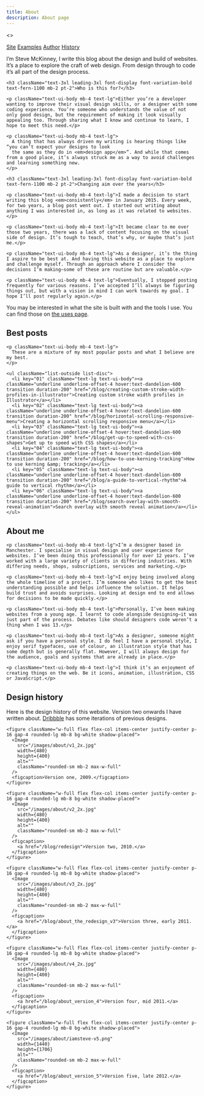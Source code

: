 ```yaml
---
title: About
description: About page
---
```


<>

  <nav className="flex flex-row gap-4">
    <a href="#site" className="font-ui lowercase">Site</a>
    <a href="#examples" className="font-ui lowercase">Examples</a>
    <a href="#author" className="font-ui lowercase">Author</a>
    <a href="#history" className="font-ui lowercase">History</a>
  </nav>

  <article id="site" className="max-w-prose">
    <p className="text-ui-body mb-4 text-lg">
      I’m Steve McKinney, I write this blog about the design and build of websites. It’s a place to explore the craft of web design. From design through to code it’s all part of the design process.
    </p>

    <h3 className="text-3xl leading-3xl font-display font-variation-bold text-fern-1100 mb-2 pt-2">Who is this for?</h3>

    <p className="text-ui-body mb-4 text-lg">Either you’re a developer wanting to improve their visual design skills, or a designer with some coding experience. You’re someone who understands the value of not only good design, but the requirement of making it look visually appealing too. Through sharing what I know and continue to learn, I hope to meet this need.</p>

    <p className="text-ui-body mb-4 text-lg">
      A thing that has always driven my writing is hearing things like “you can’t expect your designs to look
      the same as they do in <em>design app</em>”. And while that comes from a good place, it’s always struck me as a way to avoid challenges and learning something new.
    </p>

    <h3 className="text-3xl leading-3xl font-display font-variation-bold text-fern-1100 mb-2 pt-2">Changing aim over the years</h3>

    <p className="text-ui-body mb-4 text-lg">I made a decision to start writing this blog <em>consistently</em> in January 2015. Every week, for two years, a blog post went out. I started out writing about anything I was interested in, as long as it was related to websites.</p>

    <p className="text-ui-body mb-4 text-lg">It became clear to me over those two years, there was a lack of content focusing on the visual side of design. It’s tough to teach, that’s why, or maybe that’s just me.</p>

    <p className="text-ui-body mb-4 text-lg">As a designer, it’s the thing I aspire to be best at. And having this website as a place to explore and challenge myself. Through an approach where I consider the decisions I’m making—some of these are routine but are valuable.</p>

    <p className="text-ui-body mb-4 text-lg">Eventually, I stopped posting frequently for various reasons. I’ve accepted I’ll always be figuring things out, but with a vision in mind I can work towards my goal. I hope I’ll post regularly again.</p>

  </article>

  <aside className="max-w-prose">
    <p className="text-ui-body text-lg">You may be interested in what the site is built with and the tools I use. You can find those on <a href="/uses" className="link">the uses page</a>.</p>
  </aside>

  <article id="examples" className="max-w-prose">
    <h2 className="text-4xl leading-4xl font-display font-variation-bold text-fern-1100 mb-2 pt-6">Best posts</h2>

    <p className="text-ui-body mb-4 text-lg">
      These are a mixture of my most popular posts and what I believe are my best.
    </p>

    <ul className="list-outside list-disc">
      <li key="01" className="text-lg text-ui-body"><a className="underline underline-offset-4 hover:text-dandelion-600 transition duration-200" href="/blog/creating-custom-stroke-width-profiles-in-illustrator">Creating custom stroke width profiles in Illustrator</a></li>
      <li key="02" className="text-lg text-ui-body"><a className="underline underline-offset-4 hover:text-dandelion-600 transition duration-200" href="/blog/horizontal-scrolling-responsive-menu">Creating a horizontal scrolling responsive menu</a></li>
      <li key="03" className="text-lg text-ui-body"><a className="underline underline-offset-4 hover:text-dandelion-600 transition duration-200" href="/blog/get-up-to-speed-with-css-shapes">Get up to speed with CSS shapes</a></li>
      <li key="04" className="text-lg text-ui-body"><a className="underline underline-offset-4 hover:text-dandelion-600 transition duration-200" href="/blog/how-to-use-kerning-tracking">How to use kerning &amp; tracking</a></li>
      <li key="05" className="text-lg text-ui-body"><a className="underline underline-offset-4 hover:text-dandelion-600 transition duration-200" href="/blog/a-guide-to-vertical-rhythm">A guide to vertical rhythm</a></li>
      <li key="06" className="text-lg text-ui-body"><a className="underline underline-offset-4 hover:text-dandelion-600 transition duration-200" href="/blog/search-overlay-with-smooth-reveal-animation">Search overlay with smooth reveal animation</a></li>
    </ul>

  </article>

  <article id="author" className="max-w-prose">
    <h2 className="text-4xl leading-4xl font-display font-variation-bold text-fern-1100 mb-2 pt-6">About me</h2>

    <p className="text-ui-body mb-4 text-lg">I’m a designer based in Manchester. I specialise in visual design and user experience for websites. I’ve been doing this professionally for over 12 years. I’ve worked with a large variety of clients in differing industries. With differing needs, shops, subscriptions, services and marketing.</p>

    <p className="text-ui-body mb-4 text-lg">I enjoy being involved along the whole timeline of a project. I’m someone who likes to get the best understanding possible and helps influence the solution. It helps build trust and avoids surprises. Looking at design end to end allows for decisions to be made quickly.</p>

    <p className="text-ui-body mb-4 text-lg">Personally, I’ve been making websites from a young age. I learnt to code alongside designing—it was just part of the process. Debates like should designers code weren’t a thing when I was 13.</p>

    <p className="text-ui-body mb-4 text-lg">As a designer, someone might ask if you have a personal style. I do feel I have a personal style, I enjoy serif typefaces, use of colour, an illustration style that has some depth but is generally flat. However, I will always design for the audience, goals and systems that are already in place.</p>

    <p className="text-ui-body mb-4 text-lg">I think it’s an enjoyment of creating things on the web. Be it icons, animation, illustration, CSS or JavaScript.</p>

  </article>

  <article id="history">
    <h2 className="text-4xl leading-4xl font-display font-variation-bold text-fern-1100 mb-2 pt-6">Design history</h2>
    <p className="text-ui-body mb-4 max-w-prose">Here is the design history of this website. Version two onwards I have written about. <a href="http://dribbble.com/stevemckinney/projects/10419-My-site" title="Previous versions of my site taking shape on Dribbble">Dribbble</a> has some iterations of previous designs.</p>

    <figure className="w-full flex flex-col items-center justify-center p-16 gap-4 rounded-lg mb-8 bg-white shadow-placed">
      <Image
        src="/images/about/v1_2x.jpg"
        width={480}
        height={400}
        alt=""
        className="rounded-sm mb-2 max-w-full"
      />
      <figcaption>Version one, 2009.</figcaption>
    </figure>

    <figure className="w-full flex flex-col items-center justify-center p-16 gap-4 rounded-lg mb-8 bg-white shadow-placed">
      <Image
        src="/images/about/v2_2x.jpg"
        width={480}
        height={400}
        alt=""
        className="rounded-sm mb-2 max-w-full"
      />
      <figcaption>
        <a href="/blog/redesign">Version two, 2010.</a>
      </figcaption>
    </figure>

    <figure className="w-full flex flex-col items-center justify-center p-16 gap-4 rounded-lg mb-8 bg-white shadow-placed">
      <Image
        src="/images/about/v3_2x.jpg"
        width={480}
        height={400}
        alt=""
        className="rounded-sm mb-2 max-w-full"
      />
      <figcaption>
        <a href="/blog/about_the_redesign_v3">Version three, early 2011.</a>
      </figcaption>
    </figure>

    <figure className="w-full flex flex-col items-center justify-center p-16 gap-4 rounded-lg mb-8 bg-white shadow-placed">
      <Image
        src="/images/about/v4_2x.jpg"
        width={480}
        height={400}
        alt=""
        className="rounded-sm mb-2 max-w-full"
      />
      <figcaption>
        <a href="/blog/about_version_4">Version four, mid 2011.</a>
      </figcaption>
    </figure>

    <figure className="w-full flex flex-col items-center justify-center p-16 gap-4 rounded-lg mb-8 bg-white shadow-placed">
      <Image
        src="/images/about/iamsteve-v5.png"
        width={1440}
        height={1706}
        alt=""
        className="rounded-sm mb-2 max-w-full"
      />
      <figcaption>
        <a href="/blog/about_version_5">Version five, late 2012.</a>
      </figcaption>
    </figure>

  </article>
</>
